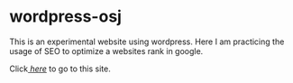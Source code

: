 # wordpress-osj
This is an experimental website using wordpress. Here I am practicing the usage of SEO to optimize a websites rank in google. 

Click<a href="https://www.ohsunnyjoy.com"><em> here</em><a> to go to this site.

